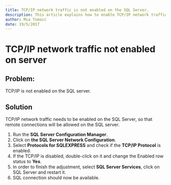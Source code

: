 ```yaml
---
title: TCP/IP network traffic is not enabled on the SQL Server.
description: This article explains how to enable TCP/IP network traffic on SQL server.
author: Mia Tomaić
date: 19/5/2017
---
```


# TCP/IP network traffic not enabled on server

## Problem:

TCP/IP is not enabled on the SQL server.

## Solution

TCP/IP network traffic needs to be enabled on the SQL Server, so that remote connections will be allowed on the SQL server.

1.  Run the **SQL Server Configuration Manager**. 
2. Click on **the SQL Server Network Configuration**.
3. Select **Protocols for SQLEXPRESS** and check if the **TCP/IP Protocol** is enabled.
4. If the TCP/IP is disabled, double-click on it and change the Enabled row status to **Yes**.
5. In order to finish the adjustment, select **SQL Server Services**, click on SQL Server and restart it.
6. SQL connection should now be available.



